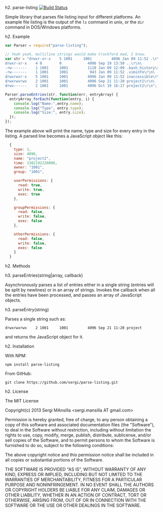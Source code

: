 h2. parse-listing [![Build Status](https://secure.travis-ci.org/sergi/parse-listing.png)](http://travis-ci.org/sergi/parse-listing)

Simple library that parses file listing input for different platforms. An
example file listing is the output of the `ls` command in unix, or the `dir`
command in DOS/Windows platforms.

h2. Example

```javascript
var Parser = require("parse-listing");

// Yeah yeah, multiline strings would make Crockford mad, I know.
var str = "drwxr-xr-x    5 1001     1001         4096 Jan 09 11:52 .\r\n\
drwxr-xr-x    4 0        0            4096 Sep 19 13:50 ..\r\n\
-rw-------    1 1001     1001         1118 Jan 09 12:09 .bash_history\r\n\
-rw-------    1 1001     1001          943 Jan 09 11:52 .viminfo\r\n\
drwxrwxr-x    5 1001     1001         4096 Jan 09 11:52 inaccessible\r\n\
drwxrwxrwx    2 1001     1001         4096 Sep 21 11:20 project1\r\n\
drwx------    2 1001     1001         4096 Oct 19 16:17 project2\r\n";

Parser.parseEntries(str, function(err, entryArray) {
  entryArray.forEach(function(entry, i) {
    console.log("Name:",entry.name);
    console.log("Type", entry.type);
    console.log("Size:", entry.size);
  });
});
```

The example above will print the name, type and size for every entry in the
listing. A parsed line becomes a JavaScript object like this:

```javascript
  {
    type: 1,
    size: 4096,
    name: "project2",
    time: 1382192220000,
    owner: "1001",
    group: "1001",

    userPermissions: {
      read: true,
      write: true,
      exec: true
    },

    groupPermissions: {
      read: false,
      write: false,
      exec: false
    },

    otherPermissions: {
      read: false,
      write: false,
      exec: false
    }
  }
```

h2. Methods

h3. parseEntries(string|array, callback)

Asynchronously parses a list of entries either in a single string (entries will
be split by newlines) or in an array of strings. Invokes the callback when all
the entries have been processed, and passes an array of JavaScript objects.

h3. parseEntry(string)

Parses a single string such as:

`drwxrwxrwx    2 1001     1001         4096 Sep 21 11:20 project`

and returns the JavaScript object for it.

h2. Installation

With NPM:

    npm install parse-listing

From GitHub:

    git clone https://github.com/sergi/parse-listing.git

h2. License

The MIT License

Copyright(c) 2013 Sergi MAnsilla <sergi.mansilla AT gmail.com>

Permission is hereby granted, free of charge, to any person obtaining a copy
of this software and associated documentation files (the "Software"), to deal
in the Software without restriction, including without limitation the rights
to use, copy, modify, merge, publish, distribute, sublicense, and/or sell
copies of the Software, and to permit persons to whom the Software is
furnished to do so, subject to the following conditions:

The above copyright notice and this permission notice shall be included in
all copies or substantial portions of the Software.

THE SOFTWARE IS PROVIDED "AS IS", WITHOUT WARRANTY OF ANY KIND, EXPRESS OR
IMPLIED, INCLUDING BUT NOT LIMITED TO THE WARRANTIES OF MERCHANTABILITY,
FITNESS FOR A PARTICULAR PURPOSE AND NONINFRINGEMENT. IN NO EVENT SHALL THE
AUTHORS OR COPYRIGHT HOLDERS BE LIABLE FOR ANY CLAIM, DAMAGES OR OTHER
LIABILITY, WHETHER IN AN ACTION OF CONTRACT, TORT OR OTHERWISE, ARISING FROM,
OUT OF OR IN CONNECTION WITH THE SOFTWARE OR THE USE OR OTHER DEALINGS IN
THE SOFTWARE.




